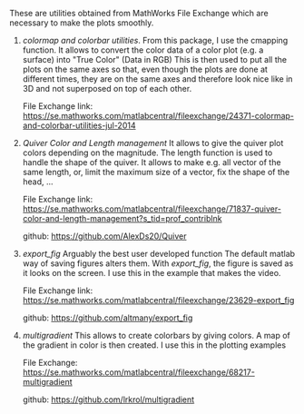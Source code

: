 These are utilities obtained from MathWorks File Exchange which are necessary
to make the plots smoothly.

1)  *colormap and colorbar utilities*.
    From this package, I use the cmapping function. It allows to convert the
    color data of a color plot (e.g. a surface) into "True Color" (Data in RGB)
    This is then used to put all the plots on the same axes so that, even
    though the plots are done at different times, they are on the same axes
    and therefore look nice like in 3D and not superposed on top of each other.

    File Exchange link:
    https://se.mathworks.com/matlabcentral/fileexchange/24371-colormap-and-colorbar-utilities-jul-2014

2)  *Quiver Color and Length management*
    It allows to give the quiver plot colors depending on the magnitude.
    The length function is used to handle the shape of the quiver.
    It allows to make e.g. all vector of the same length, or, limit the
    maximum size of a vector, fix the shape of the head, ...

    File Exchange link:
    https://se.mathworks.com/matlabcentral/fileexchange/71837-quiver-color-and-length-management?s_tid=prof_contriblnk

    github:
    https://github.com/AlexDs20/Quiver

3)  *export_fig*
    Arguably the best user developed function
    The default matlab way of saving figures alters them.
    With *export_fig*, the figure is saved as it looks on the screen.
    I use this in the example that makes the video.

    File Exchange link:
    https://se.mathworks.com/matlabcentral/fileexchange/23629-export_fig

    github:
    https://github.com/altmany/export_fig

4)  *multigradient*
    This allows to create colorbars by giving colors.
    A map of the gradient in color is then created.
    I use this in the plotting examples

    File Exchange:
    https://se.mathworks.com/matlabcentral/fileexchange/68217-multigradient

    github:
    https://github.com/lrkrol/multigradient


